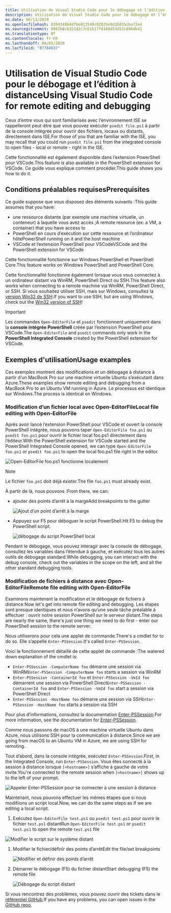 ```yaml
---
title: Utilisation de Visual Studio Code pour le débogage et l’édition à distance
description: Utilisation de Visual Studio Code pour le débogage et l’édition à distance
ms.date: 06/13/2019
ms.openlocfilehash: 0394348b4dfbe813549c02035e9d3b035cba72e4
ms.sourcegitcommit: 0907b8c6322d2c7c61b17f8168d53452c8964b41
ms.translationtype: HT
ms.contentlocale: fr-FR
ms.lasthandoff: 08/05/2020
ms.locfileid: "87784637"
---
```

# <a name="using-visual-studio-code-for-remote-editing-and-debugging"></a><span data-ttu-id="2b4dc-103">Utilisation de Visual Studio Code pour le débogage et l’édition à distance</span><span class="sxs-lookup"><span data-stu-id="2b4dc-103">Using Visual Studio Code for remote editing and debugging</span></span>

<span data-ttu-id="2b4dc-104">Ceux d’entre vous qui sont familiarisés avec l’environnement ISE se rappelleront peut-être que vous pouvez exécuter `psedit file.ps1` à partir de la console intégrée pour ouvrir des fichiers, locaux ou distants, directement dans ISE.</span><span class="sxs-lookup"><span data-stu-id="2b4dc-104">For those of you that are familiar with the ISE, you may recall that you could run `psedit file.ps1` from the integrated console to open files - local or remote - right in the ISE.</span></span>

<span data-ttu-id="2b4dc-105">Cette fonctionnalité est également disponible dans l’extension PowerShell pour VSCode.</span><span class="sxs-lookup"><span data-stu-id="2b4dc-105">This feature is also available in the PowerShell extension for VSCode.</span></span> <span data-ttu-id="2b4dc-106">Ce guide vous explique comment procéder.</span><span class="sxs-lookup"><span data-stu-id="2b4dc-106">This guide shows you how to do it.</span></span>

## <a name="prerequisites"></a><span data-ttu-id="2b4dc-107">Conditions préalables requises</span><span class="sxs-lookup"><span data-stu-id="2b4dc-107">Prerequisites</span></span>

<span data-ttu-id="2b4dc-108">Ce guide suppose que vous disposez des éléments suivants :</span><span class="sxs-lookup"><span data-stu-id="2b4dc-108">This guide assumes that you have:</span></span>

- <span data-ttu-id="2b4dc-109">une ressource distante (par exemple une machine virtuelle, un conteneur) à laquelle vous avez accès ;</span><span class="sxs-lookup"><span data-stu-id="2b4dc-109">A remote resource (ex: a VM, a container) that you have access to</span></span>
- <span data-ttu-id="2b4dc-110">PowerShell en cours d’exécution sur cette ressource et l’ordinateur hôte</span><span class="sxs-lookup"><span data-stu-id="2b4dc-110">PowerShell running on it and the host machine</span></span>
- <span data-ttu-id="2b4dc-111">VSCode et l’extension PowerShell pour VSCode</span><span class="sxs-lookup"><span data-stu-id="2b4dc-111">VSCode and the PowerShell extension for VSCode</span></span>

<span data-ttu-id="2b4dc-112">Cette fonctionnalité fonctionne sur Windows PowerShell et PowerShell Core.</span><span class="sxs-lookup"><span data-stu-id="2b4dc-112">This feature works on Windows PowerShell and PowerShell Core.</span></span>

<span data-ttu-id="2b4dc-113">Cette fonctionnalité fonctionne également lorsque vous vous connectez à un ordinateur distant via WinRM, PowerShell Direct ou SSH.</span><span class="sxs-lookup"><span data-stu-id="2b4dc-113">This feature also works when connecting to a remote machine via WinRM, PowerShell Direct, or SSH.</span></span> <span data-ttu-id="2b4dc-114">Si vous souhaitez utiliser SSH, mais sur Windows, consultez la [version Win32 de SSH](https://github.com/PowerShell/Win32-OpenSSH).</span><span class="sxs-lookup"><span data-stu-id="2b4dc-114">If you want to use SSH, but are using Windows, check out the [Win32 version of SSH](https://github.com/PowerShell/Win32-OpenSSH)!</span></span>

> [!IMPORTANT]
> <span data-ttu-id="2b4dc-115">Les commandes `Open-EditorFile` et `psedit` fonctionnent uniquement dans la **console intégrée PowerShell** créée par l’extension PowerShell pour VSCode.</span><span class="sxs-lookup"><span data-stu-id="2b4dc-115">The `Open-EditorFile` and `psedit` commands only work in the **PowerShell Integrated Console** created by the PowerShell extension for VSCode.</span></span>

## <a name="usage-examples"></a><span data-ttu-id="2b4dc-116">Exemples d'utilisation</span><span class="sxs-lookup"><span data-stu-id="2b4dc-116">Usage examples</span></span>

<span data-ttu-id="2b4dc-117">Ces exemples montrent des modifications et un débogage à distance à partir d’un MacBook Pro sur une machine virtuelle Ubuntu s’exécutant dans Azure.</span><span class="sxs-lookup"><span data-stu-id="2b4dc-117">These examples show remote editing and debugging from a MacBook Pro to an Ubuntu VM running in Azure.</span></span> <span data-ttu-id="2b4dc-118">Le processus est identique sur Windows.</span><span class="sxs-lookup"><span data-stu-id="2b4dc-118">The process is identical on Windows.</span></span>

### <a name="local-file-editing-with-open-editorfile"></a><span data-ttu-id="2b4dc-119">Modification d’un fichier local avec Open-EditorFile</span><span class="sxs-lookup"><span data-stu-id="2b4dc-119">Local file editing with Open-EditorFile</span></span>

<span data-ttu-id="2b4dc-120">Après avoir lancé l’extension PowerShell pour VSCode et ouvert la console PowerShell intégrée, nous pouvons taper `Open-EditorFile foo.ps1` ou `psedit foo.ps1` pour ouvrir le fichier local foo.ps1 directement dans l’éditeur.</span><span class="sxs-lookup"><span data-stu-id="2b4dc-120">With the PowerShell extension for VSCode started and the PowerShell Integrated Console opened, we can type `Open-EditorFile foo.ps1` or `psedit foo.ps1` to open the local foo.ps1 file right in the editor.</span></span>

![Open-EditorFile foo.ps1 fonctionne localement](media/Using-VSCode-for-Remote-Editing-and-Debugging/1-open-local-file.png)

>[!NOTE]
> <span data-ttu-id="2b4dc-122">Le fichier `foo.ps1` doit déjà exister.</span><span class="sxs-lookup"><span data-stu-id="2b4dc-122">The file `foo.ps1` must already exist.</span></span>

<span data-ttu-id="2b4dc-123">À partir de là, nous pouvons :</span><span class="sxs-lookup"><span data-stu-id="2b4dc-123">From there, we can:</span></span>

- <span data-ttu-id="2b4dc-124">ajouter des points d’arrêt à la marge</span><span class="sxs-lookup"><span data-stu-id="2b4dc-124">Add breakpoints to the gutter</span></span>

  ![Ajout d’un point d’arrêt à la marge](media/Using-VSCode-for-Remote-Editing-and-Debugging/2-adding-breakpoint-gutter.png)

- <span data-ttu-id="2b4dc-126">Appuyez sur F5 pour déboguer le script PowerShell.</span><span class="sxs-lookup"><span data-stu-id="2b4dc-126">Hit F5 to debug the PowerShell script.</span></span>

  ![débogage du script PowerShell local](media/Using-VSCode-for-Remote-Editing-and-Debugging/3-local-debug.png)

<span data-ttu-id="2b4dc-128">Pendant le débogage, vous pouvez interagir avec la console de débogage, consultez les variables dans l’étendue à gauche, et exécutez tous les autres outils de débogage standard.</span><span class="sxs-lookup"><span data-stu-id="2b4dc-128">While debugging, you can interact with the debug console, check out the variables in the scope on the left, and all the other standard debugging tools.</span></span>

### <a name="remote-file-editing-with-open-editorfile"></a><span data-ttu-id="2b4dc-129">Modification de fichiers à distance avec Open-EditorFile</span><span class="sxs-lookup"><span data-stu-id="2b4dc-129">Remote file editing with Open-EditorFile</span></span>

<span data-ttu-id="2b4dc-130">Examinons maintenant la modification et le débogage de fichiers à distance.</span><span class="sxs-lookup"><span data-stu-id="2b4dc-130">Now let's get into remote file editing and debugging.</span></span> <span data-ttu-id="2b4dc-131">Les étapes sont presque identiques et nous n’avons qu’une seule tâche préalable à effectuer : ouvrir notre session PowerShell sur le serveur distant.</span><span class="sxs-lookup"><span data-stu-id="2b4dc-131">The steps are nearly the same, there's just one thing we need to do first - enter our PowerShell session to the remote server.</span></span>

<span data-ttu-id="2b4dc-132">Nous utiliserons pour cela une applet de commande.</span><span class="sxs-lookup"><span data-stu-id="2b4dc-132">There's a cmdlet for to do so.</span></span> <span data-ttu-id="2b4dc-133">Elle s’appelle `Enter-PSSession`.</span><span class="sxs-lookup"><span data-stu-id="2b4dc-133">It's called `Enter-PSSession`.</span></span>

<span data-ttu-id="2b4dc-134">Voici le fonctionnement détaillé de cette applet de commande :</span><span class="sxs-lookup"><span data-stu-id="2b4dc-134">The watered down explanation of the cmdlet is:</span></span>

- <span data-ttu-id="2b4dc-135">`Enter-PSSession -ComputerName foo` démarre une session via WinRM</span><span class="sxs-lookup"><span data-stu-id="2b4dc-135">`Enter-PSSession -ComputerName foo` starts a session via WinRM</span></span>
- <span data-ttu-id="2b4dc-136">`Enter-PSSession -ContainerId foo` et `Enter-PSSession -VmId foo` démarrent une session via PowerShell Direct</span><span class="sxs-lookup"><span data-stu-id="2b4dc-136">`Enter-PSSession -ContainerId foo` and `Enter-PSSession -VmId foo` start a session via PowerShell Direct</span></span>
- <span data-ttu-id="2b4dc-137">`Enter-PSSession -HostName foo` démarre une session via SSH</span><span class="sxs-lookup"><span data-stu-id="2b4dc-137">`Enter-PSSession -HostName foo` starts a session via SSH</span></span>

<span data-ttu-id="2b4dc-138">Pour plus d’informations, consultez la documentation [Enter-PSSession](/powershell/module/microsoft.powershell.core/enter-pssession).</span><span class="sxs-lookup"><span data-stu-id="2b4dc-138">For more information, see the documentation for [Enter-PSSession](/powershell/module/microsoft.powershell.core/enter-pssession).</span></span>

<span data-ttu-id="2b4dc-139">Comme nous passons de macOS à une machine virtuelle Ubuntu dans Azure, nous utilisons SSH pour la communication à distance.</span><span class="sxs-lookup"><span data-stu-id="2b4dc-139">Since we are going from macOS to an Ubuntu VM in Azure, we are using SSH for remoting.</span></span>

<span data-ttu-id="2b4dc-140">Tout d’abord, dans la console intégrée, exécutez `Enter-PSSession`.</span><span class="sxs-lookup"><span data-stu-id="2b4dc-140">First, in the Integrated Console, run `Enter-PSSession`.</span></span> <span data-ttu-id="2b4dc-141">Vous êtes connecté à la session à distance lorsque `[<hostname>]` s’affiche à gauche de votre invite.</span><span class="sxs-lookup"><span data-stu-id="2b4dc-141">You're connected to the remote session when `[<hostname>]` shows up to the left of your prompt.</span></span>

![Appeler Enter-PSSession pour se connecter à une session à distance](media/Using-VSCode-for-Remote-Editing-and-Debugging/4-enter-pssession.png)

<span data-ttu-id="2b4dc-143">Maintenant, nous pouvons effectuer les mêmes étapes que si nous modifiions un script local.</span><span class="sxs-lookup"><span data-stu-id="2b4dc-143">Now, we can do the same steps as if we are editing a local script.</span></span>

1. <span data-ttu-id="2b4dc-144">Exécutez `Open-EditorFile test.ps1` ou `psedit test.ps1` pour ouvrir le fichier `test.ps1` distant</span><span class="sxs-lookup"><span data-stu-id="2b4dc-144">Run `Open-EditorFile test.ps1` or `psedit test.ps1` to open the remote `test.ps1` file</span></span>

  ![Modifier le script sur le système distant](media/Using-VSCode-for-Remote-Editing-and-Debugging/5-open-remote-file.png)

1. <span data-ttu-id="2b4dc-146">Modifier le fichier/définir des points d’arrêt</span><span class="sxs-lookup"><span data-stu-id="2b4dc-146">Edit the file/set breakpoints</span></span>

   ![Modifier et définir des points d’arrêt](media/Using-VSCode-for-Remote-Editing-and-Debugging/6-set-breakpoints.png)

1. <span data-ttu-id="2b4dc-148">Démarrer le débogage (F5) du fichier distant</span><span class="sxs-lookup"><span data-stu-id="2b4dc-148">Start debugging (F5) the remote file</span></span>

   ![Débogage du script distant](media/Using-VSCode-for-Remote-Editing-and-Debugging/7-start-debugging.png)

<span data-ttu-id="2b4dc-150">Si vous rencontrez des problèmes, vous pouvez ouvrir des tickets dans le [référentiel GitHub](https://github.com/powershell/vscode-powershell).</span><span class="sxs-lookup"><span data-stu-id="2b4dc-150">If you have any problems, you can open issues in the [GitHub repo](https://github.com/powershell/vscode-powershell).</span></span>
